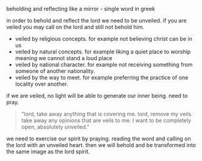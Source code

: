 beholding and reflecting like a mirror - single word in greek

in order to behold and reflect the lord we need to be unveiled. if you are veiled you
may call on the lord and still not behold him.
- veiled by religious concepts. for example not believing christ can be in us
- veiled by natural concepts. for example liking a quiet place to worship meaning we cannot stand a loud place
- veiled by national character. for example not receiving something from someone of another nationality.
- veiled by the way to meet. for example preferring the practice of one locality over another.

if we are veiled, no light will be able to generate our inner being. need to pray.

> "lord, take away anything that is covering me. lord, remove my veils. take away any opinions that are veils to me. I want to be completely open, absolutely unveiled."

we need to exercise our spirit by praying. reading the word and calling on the lord with an unveiled heart. then we will behold and be transformed into the same image as the lord spirit.
